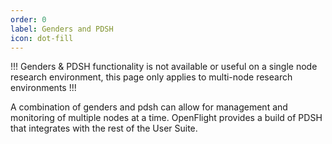 ```yaml
---
order: 0
label: Genders and PDSH
icon: dot-fill
---
```


!!!
Genders & PDSH functionality is not available or useful on a single node research environment, this page only applies to multi-node research environments
!!!

A combination of genders and pdsh can allow for management and monitoring of multiple nodes at a time. OpenFlight provides a build of PDSH that integrates with the rest of the User Suite.


